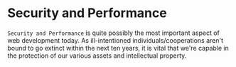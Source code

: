 # Security and Performance

`Security and Performance` is quite possibly the most important aspect of web development today.
As ill-intentioned individuals/cooperations aren't bound to go extinct within the next ten years, it is vital that we're capable in the protection of our various assets and intellectual property.